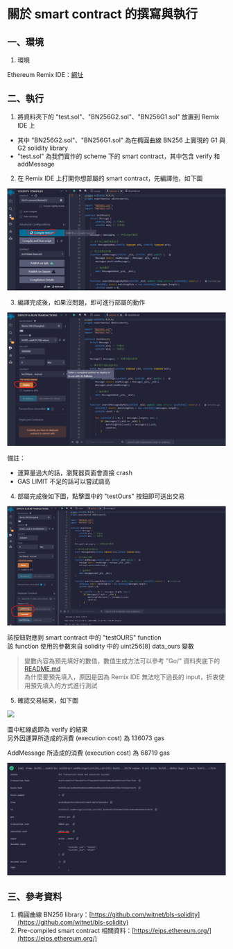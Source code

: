 # 關於 smart contract 的撰寫與執行

## 一、環境

1. 環境

Ethereum Remix IDE：[網址](https://remix.ethereum.org/)

## 二、執行

1. 將資料夾下的 "test.sol"、"BN256G2.sol"、"BN256G1.sol" 放置到 Remix IDE 上  
- 其中 "BN256G2.sol"、"BN256G1.sol" 為在橢圓曲線 BN256 上實現的 G1 與 G2 solidity library  
- "test.sol" 為我們實作的 scheme 下的 smart contract，其中包含 verify 和 addMessage

2. 在 Remix IDE 上打開你想部屬的 smart contract，先編譯他，如下圖  

![](../image/solidity_compile.png)

3. 編譯完成後，如果沒問題，即可進行部屬的動作

![](../image/solidity_deploy.png)

備註：
- 運算量過大的話，瀏覽器頁面會直接 crash  
- GAS LIMIT 不足的話可以嘗試調高  

4. 部屬完成後如下圖，點擊圖中的 "testOurs" 按鈕即可送出交易  

![](../image/solidity_test.png)

該按鈕對應到 smart contract 中的 "testOURS" function  
該 function 使用的參數來自 solidity 中的 uint256[8] data_ours 變數  
> 變數內容為預先填好的數值，數值生成方法可以參考 "Go/" 資料夾底下的 [README.md](../Go/README.md)  
> 為什麼要預先填入，原因是因為 Remix IDE 無法吃下過長的 input，折衷使用預先填入的方式進行測試  

5. 確認交易結果，如下圖  

![](../image/solidity_result.png)

圖中紅線處即為 verify 的結果  
另外因運算所造成的消費 (execution cost) 為 136073 gas  

AddMessage 所造成的消費 (execution cost) 為 68719 gas  

![](../image/solidity_result2.png)

## 三、參考資料

1. 橢圓曲線 BN256 library：[https://github.com/witnet/bls-solidity](https://github.com/witnet/bls-solidity)  
2. Pre-compiled smart contract 相關資料：[https://eips.ethereum.org/](https://eips.ethereum.org/)  
